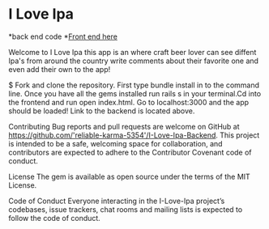 
# I Love Ipa 
*back end code 
*[Front end here](https://github.com/kurwitz3/Js-Project-Frontend)

Welcome to I Love Ipa this app is an where craft beer lover can see diffent Ipa's from around the country write comments about their favorite one and even add their own to the app!

$ Fork and clone the repository. First type bundle install in to the command line. Once you have all the gems installed run rails s in your terminal.Cd into the frontend and run open index.html. Go to localhost:3000 and the app should be loaded! Link to the backend is located above.

Contributing Bug reports and pull requests are welcome on GitHub at https://github.com/'reliable-karma-5354'/I-Love-Ipa-Backend. This project is intended to be a safe, welcoming space for collaboration, and contributors are expected to adhere to the Contributor Covenant code of conduct.

License The gem is available as open source under the terms of the MIT License.

Code of Conduct Everyone interacting in the I-Love-Ipa project’s codebases, issue trackers, chat rooms and mailing lists is expected to follow the code of conduct.



